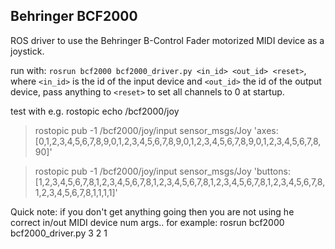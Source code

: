 ## Behringer BCF2000

ROS driver to use the Behringer B-Control Fader motorized MIDI device as a joystick.

run with: `rosrun bcf2000 bcf2000_driver.py <in_id> <out_id> <reset>`,
where `<in_id>` is the id of the input device and `<out_id>` the id of the output device,
pass anything to `<reset>` to set all channels to 0 at startup.

test with e.g.
rostopic echo /bcf2000/joy

>rostopic pub -1 /bcf2000/joy/input sensor_msgs/Joy 'axes: [0,1,2,3,4,5,6,7,8,9,0,1,2,3,4,5,6,7,8,9,0,1,2,3,4,5,6,7,8,9,0,1,2,3,4,5,6,7,8,90]'

>rostopic pub -1 /bcf2000/joy/input sensor_msgs/Joy 'buttons: [1,2,3,4,5,6,7,8,1,2,3,4,5,6,7,8,1,2,3,4,5,6,7,8,1,2,3,4,5,6,7,8,1,2,3,4,5,6,7,8,1,2,3,4,5,6,7,8,1,1,1,1]'

Quick note: if you don't get anything going then you are not using he correct in/out MIDI device num args.. for example: rosrun bcf2000 bcf2000_driver.py 3 2 1
